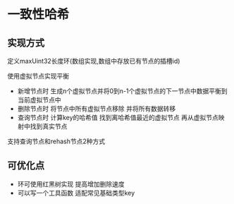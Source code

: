 # 一致性哈希

## 实现方式
定义maxUint32长度环(数组实现,数组中存放已有节点的插槽id)

使用虚拟节点实现平衡

- 新增节点时 生成n个虚拟节点并将0到n-1个虚拟节点的下一节点中数据平衡到当前虚拟节点中
- 删除节点时 将节点中所有虚拟节点移除 并将所有数据转移
- 查询节点时 计算key的哈希值 找到离哈希值最近的虚拟节点 再从虚拟节点映射中找到真实节点

支持查询节点和rehash节点2种方式

## 可优化点
- 环可使用红黑树实现 提高增加删除速度
- 可以写一个工具函数 适配常见基础类型key

